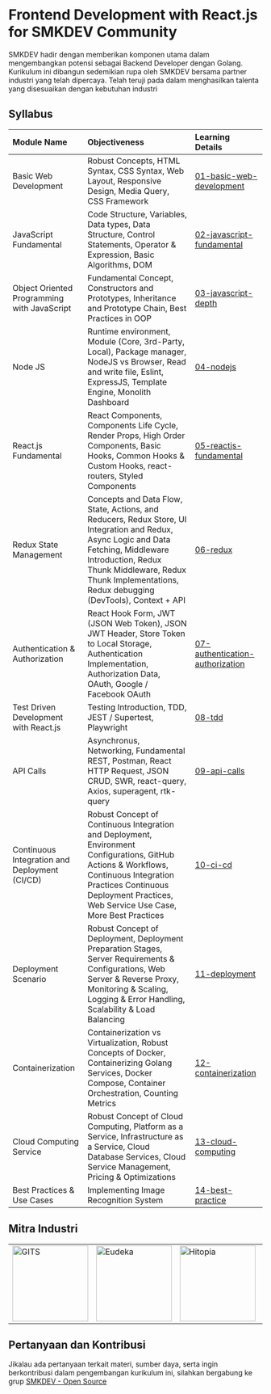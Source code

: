 # Frontend Development with React.js for SMKDEV Community
SMKDEV hadir dengan memberikan komponen utama dalam mengembangkan potensi sebagai Backend Developer dengan Golang. Kurikulum ini dibangun sedemikian rupa oleh SMKDEV bersama partner industri yang telah dipercaya. Telah teruji pada dalam menghasilkan talenta yang disesuaikan dengan kebutuhan industri


## Syllabus

| Module Name | Objectiveness | Learning Details |
|:---|:---|:---|
| Basic Web Development | Robust Concepts, HTML Syntax, CSS Syntax, Web Layout, Responsive Design, Media Query, CSS Framework | [01-basic-web-development](https://github.com/smkdev-id/smkdev-general-public/tree/master/05-basic-web-development) |
| JavaScript Fundamental | Code Structure, Variables, Data types, Data Structure, Control Statements, Operator & Expression, Basic Algorithms, DOM | [02-javascript-fundamental](https://github.com/smkdev-id/smkdev-general-public/tree/master/06-javascript-fundamental) |
| Object Oriented Programming with JavaScript | Fundamental Concept, Constructors and Prototypes, Inheritance and Prototype Chain, Best Practices in OOP | [03-javascript-depth](https://github.com/smkdev-id/smkdev-general-public/tree/master/07-javascript-depth) |
| Node JS | Runtime environment, Module (Core, 3rd-Party, Local), Package manager, NodeJS vs Browser, Read and write file, Eslint, ExpressJS, Template Engine, Monolith Dashboard | [04-nodejs](https://github.com/smkdev-id/smkdev-general-public/tree/master/10-nodejs) |
| React.js Fundamental | React Components, Components Life Cycle, Render Props, High Order Components, Basic Hooks, Common Hooks & Custom Hooks, react-routers, Styled Components | [05-reactjs-fundamental](https://github.com/smkdev-id/smkdev-react-public/tree/master/bootcamps/01-reactjs-fundamental) |
| Redux State Management | Concepts and Data Flow, State, Actions, and Reducers, Redux Store, UI Integration and Redux, Async Logic and Data Fetching, Middleware Introduction, Redux Thunk Middleware, Redux Thunk Implementations, Redux debugging (DevTools), Context + API | [06-redux](https://github.com/smkdev-id/smkdev-react-public/tree/master/bootcamps/02-redux) |
| Authentication & Authorization | React Hook Form, JWT (JSON Web Token), JSON JWT Header, Store Token to Local Storage, Authentication Implementation, Authorization Data, OAuth, Google / Facebook OAuth | [07-authentication-authorization](https://github.com/smkdev-id/smkdev-react-public/tree/master/bootcamps/03-authentication-authorization) |
| Test Driven Development with React.js | Testing Introduction, TDD, JEST / Supertest, Playwright | [08-tdd](https://github.com/smkdev-id/smkdev-react-public/tree/master/bootcamps/04-tdd) |
| API Calls | Asynchronus, Networking, Fundamental REST, Postman, React HTTP Request, JSON CRUD, SWR, react-query, Axios, superagent, rtk-query | [09-api-calls](https://github.com/smkdev-id/smkdev-react-public/tree/master/bootcamps/05-api-calls) |
| Continuous Integration and Deployment (CI/CD) | Robust Concept of Continuous Integration and Deployment, Environment Configurations, GitHub Actions & Workflows, Continuous Integration Practices Continuous Deployment Practices, Web Service Use Case, More Best Practices | [10-ci-cd](https://github.com/smkdev-id/smkdev-react-public/tree/master/bootcamps/06-ci-cd) |
| Deployment Scenario | Robust Concept of Deployment, Deployment Preparation Stages, Server Requirements & Configurations, Web Server & Reverse Proxy, Monitoring & Scaling, Logging & Error Handling, Scalability & Load Balancing | [11-deployment](https://github.com/smkdev-id/smkdev-react-public/tree/master/bootcamps/07-deployment-scenario) |
| Containerization | Containerization vs Virtualization, Robust Concepts of Docker, Containerizing Golang Services, Docker Compose, Container Orchestration, Counting Metrics | [12-containerization](https://github.com/smkdev-id/smkdev-react-public/tree/master/bootcamps/08-containerization) |
| Cloud Computing Service | Robust Concept of Cloud Computing, Platform as a Service, Infrastructure as a Service, Cloud Database Services, Cloud Service Management, Pricing & Optimizations | [13-cloud-computing](https://github.com/smkdev-id/smkdev-react-public/tree/master/bootcamps/09-cloud-computing) |
| Best Practices & Use Cases| Implementing Image Recognition System | [14-best-practice](https://github.com/smkdev-id/smkdev-react-public/tree/master/bootcamps/10-best-practice) |


## Mitra Industri

<div align="center">
    <table>
    <tr>
        <td>
            <a href="https://gits.id/">
                <img src="https://git.gits.id/uploads/-/system/appearance/logo/1/Logo-Main__1_.png" alt="GITS" width="150"/>
            </a>
        </td>
        <td>
            <a href="https://www.eudeka.id/">
                <img src="https://eudeka.storage.googleapis.com/wp/logo-eudeka-512x512-1-300x300.png" alt="Eudeka" width="150"/>
            </a>
        </td>
        <td>
            <a href="https://hitopia.id/">
                <img src="https://hitopia.id/wp-content/uploads/2023/04/Logo-Deep-Hitopia-Brown-min-Copy.png" alt="Hitopia" width="150"/>
            </a>
        </td>
        <td>
            <a href="https://arkana.co.id/">
                <img src="https://arkana.com.my/web/image/res.partner/1/image?unique=93368ff" alt="Arkana" width="150"/>
            </a>
        </td>
        <td>
            <a href="https://mantab.one/en/">
                <img src="https://mantab.one/wp-content/uploads/2024/05/logo.png" alt="Mantab One" width="150"/>
            </a>
        </td>
        <td>
            <a href="https://volantis.io/">
                <img src="https://encrypted-tbn0.gstatic.com/images?q=tbn:ANd9GcSd-YWd6j6ZfTCJ7X8pv_n96QnZQtd8qAwwfQ&s" alt="Volantis" width="150"/>
            </a>
        </td>
    </tr>
    </table>
</div>


## Pertanyaan dan Kontribusi
Jikalau ada pertanyaan terkait materi, sumber daya, serta ingin berkontribusi dalam pengembangan kurikulum ini, silahkan bergabung ke grup [SMKDEV - Open Source](https://chat.whatsapp.com/GdfDe93psAx21Z4JdsBqsg)